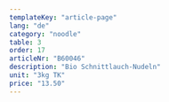```yaml
---
templateKey: "article-page"
lang: "de"
category: "noodle"
table: 3
order: 17
articleNr: "B60046"
description: "Bio Schnittlauch-Nudeln"
unit: "3kg TK"
price: "13.50"
---
```

